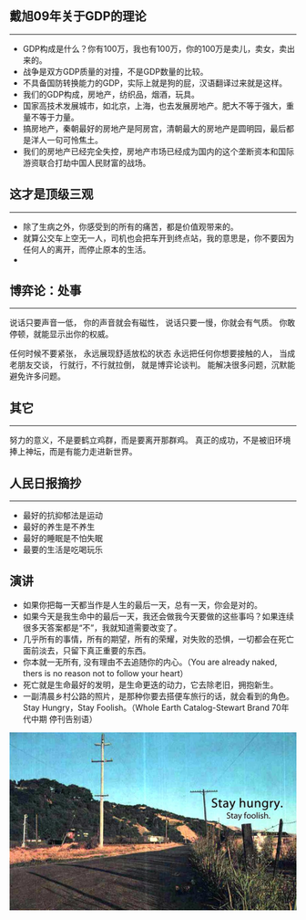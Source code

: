 ## 戴旭09年关于GDP的理论
---------
- GDP构成是什么？你有100万，我也有100万，你的100万是卖儿，卖女，卖出来的。
- 战争是双方GDP质量的对撞，不是GDP数量的比较。
- 不具备国防转换能力的GDP，实际上就是狗的屁，汉语翻译过来就是这样。
- 我们的GDP构成，房地产，纺织品，烟酒，玩具。
- 国家高技术发展城市，如北京，上海，也去发展房地产。肥大不等于强大，重量不等于力量。
- 搞房地产，秦朝最好的房地产是阿房宫，清朝最大的房地产是圆明园，最后都是洋人一句可怜焦土。
- 我们的房地产已经完全失控，房地产市场已经成为国内的这个垄断资本和国际游资联合打劫中国人民财富的战场。

## 这才是顶级三观
----------
- 除了生病之外，你感受到的所有的痛苦，都是价值观带来的。
- 就算公交车上空无一人，司机也会把车开到终点站，我的意思是，你不要因为任何人的离开，而停止原本的生活。
- 
## 博弈论：处事
----------
说话只要声音一低，
你的声音就会有磁性，
说话只要一慢，你就会有气质。
你敢停顿，就能显示出你的权威。

任何时候不要紧张，
永远展现舒适放松的状态
永远把任何你想要接触的人，
当成老朋友交谈，
行就行，不行就拉倒，
就是博弈论谈判。
能解决很多问题，沉默能避免许多问题。

## 其它
---------
努力的意义，不是要鹤立鸡群，而是要离开那群鸡。
真正的成功，不是被旧环境捧上神坛，而是有能力走进新世界。

## 人民日报摘抄
---------
- 最好的抗抑郁法是运动
- 最好的养生是不养生
- 最好的睡眠是不怕失眠
- 最要的生活是吃喝玩乐

## 演讲

- 如果你把每一天都当作是人生的最后一天，总有一天，你会是对的。
- 如果今天是我生命中的最后一天，我还会做我今天要做的这些事吗？如果连续很多天答案都是“不”，我就知道需要改变了。
- 几乎所有的事情，所有的期望，所有的荣耀，对失败的恐惧，一切都会在死亡面前淡去，只留下真正重要的东西。
- 你本就一无所有, 没有理由不去追随你的内心。（You are already naked, thers is no reason not to follow your heart）
- 死亡就是生命最好的发明，是生命更迭的动力，它去除老旧，拥抱新生。
- 一副清晨乡村公路的照片，是那种你要去搭便车旅行的话，就会看到的角色。Stay Hungry，Stay Foolish。（Whole Earth Catalog-Stewart Brand 70年代中期 停刊告别语）
<img src="net_asset/graduate.png" alt="闭刊照片" style="display: block; margin: 0 auto;">
  
## 
